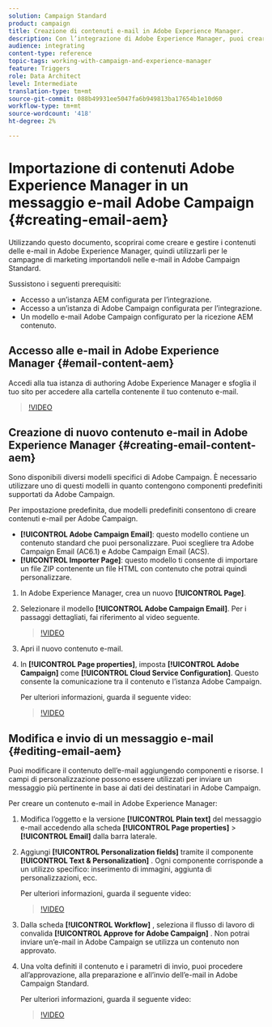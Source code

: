 ```yaml
---
solution: Campaign Standard
product: campaign
title: Creazione di contenuti e-mail in Adobe Experience Manager.
description: Con l’integrazione di Adobe Experience Manager, puoi creare contenuti direttamente in AEM e utilizzarli successivamente in Adobe Campaign.
audience: integrating
content-type: reference
topic-tags: working-with-campaign-and-experience-manager
feature: Triggers
role: Data Architect
level: Intermediate
translation-type: tm+mt
source-git-commit: 088b49931ee5047fa6b949813ba17654b1e10d60
workflow-type: tm+mt
source-wordcount: '418'
ht-degree: 2%

---
```



# Importazione di contenuti Adobe Experience Manager in un messaggio e-mail Adobe Campaign {#creating-email-aem}

Utilizzando questo documento, scoprirai come creare e gestire i contenuti delle e-mail in Adobe Experience Manager, quindi utilizzarli per le campagne di marketing importandoli nelle e-mail in Adobe Campaign Standard.

Sussistono i seguenti prerequisiti:

* Accesso a un’istanza AEM configurata per l’integrazione.
* Accesso a un’istanza di Adobe Campaign configurata per l’integrazione.
* Un modello e-mail Adobe Campaign configurato per la ricezione AEM contenuto.

## Accesso alle e-mail in Adobe Experience Manager {#email-content-aem}

Accedi alla tua istanza di authoring Adobe Experience Manager e sfoglia il tuo sito per accedere alla cartella contenente il tuo contenuto e-mail.

>[!VIDEO](https://video.tv.adobe.com/v/29996)

## Creazione di nuovo contenuto e-mail in Adobe Experience Manager {#creating-email-content-aem}

Sono disponibili diversi modelli specifici di Adobe Campaign. È necessario utilizzare uno di questi modelli in quanto contengono componenti predefiniti supportati da Adobe Campaign.

Per impostazione predefinita, due modelli predefiniti consentono di creare contenuti e-mail per Adobe Campaign.

* **[!UICONTROL Adobe Campaign Email]**: questo modello contiene un contenuto standard che puoi personalizzare. Puoi scegliere tra Adobe Campaign Email (AC6.1) e Adobe Campaign Email (ACS).
* **[!UICONTROL Importer Page]**: questo modello ti consente di importare un file ZIP contenente un file HTML con contenuto che potrai quindi personalizzare.

1. In Adobe Experience Manager, crea un nuovo **[!UICONTROL Page]**.

1. Selezionare il modello **[!UICONTROL Adobe Campaign Email]**. Per i passaggi dettagliati, fai riferimento al video seguente.
   >[!VIDEO](https://video.tv.adobe.com/v/29997)

1. Apri il nuovo contenuto e-mail.

1. In **[!UICONTROL Page properties]**, imposta **[!UICONTROL Adobe Campaign]** come **[!UICONTROL Cloud Service Configuration]**. Questo consente la comunicazione tra il contenuto e l’istanza Adobe Campaign.

   Per ulteriori informazioni, guarda il seguente video:

   >[!VIDEO](https://video.tv.adobe.com/v/29999)

## Modifica e invio di un messaggio e-mail {#editing-email-aem}

Puoi modificare il contenuto dell’e-mail aggiungendo componenti e risorse. I campi di personalizzazione possono essere utilizzati per inviare un messaggio più pertinente in base ai dati dei destinatari in Adobe Campaign.

Per creare un contenuto e-mail in Adobe Experience Manager:

1. Modifica l’oggetto e la versione **[!UICONTROL Plain text]** del messaggio e-mail accedendo alla scheda **[!UICONTROL Page properties]** > **[!UICONTROL Email]** dalla barra laterale.

1. Aggiungi **[!UICONTROL Personalization fields]** tramite il componente **[!UICONTROL Text & Personalization]** . Ogni componente corrisponde a un utilizzo specifico: inserimento di immagini, aggiunta di personalizzazioni, ecc.

   Per ulteriori informazioni, guarda il seguente video:
   >[!VIDEO](https://video.tv.adobe.com/v/29998)

1. Dalla scheda **[!UICONTROL Workflow]** , seleziona il flusso di lavoro di convalida **[!UICONTROL Approve for Adobe Campaign]** . Non potrai inviare un’e-mail in Adobe Campaign se utilizza un contenuto non approvato.

1. Una volta definiti il contenuto e i parametri di invio, puoi procedere all’approvazione, alla preparazione e all’invio dell’e-mail in Adobe Campaign Standard.

   Per ulteriori informazioni, guarda il seguente video:

   >[!VIDEO](https://video.tv.adobe.com/v/23721)
